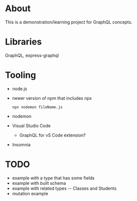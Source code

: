 # About

This is a demonstration/learning project for GraphQL concepts.

# Libraries

GraphQL, express-graphql

# Tooling

* node.js
* newer version of npm that includes npx

    `npx nodemon fileName.js`
* nodemon
* Visual Studio Code
    * GraphQL for vS Code extension?
* Insomnia

# TODO
* example with a type that has some fields
* example with built schema
* example with related types -- Classes and Students
* mutation example

